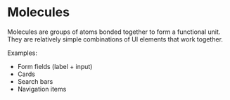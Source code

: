 
# Molecules

Molecules are groups of atoms bonded together to form a functional unit. They are relatively simple combinations of UI elements that work together.

Examples:
- Form fields (label + input)
- Cards
- Search bars
- Navigation items
